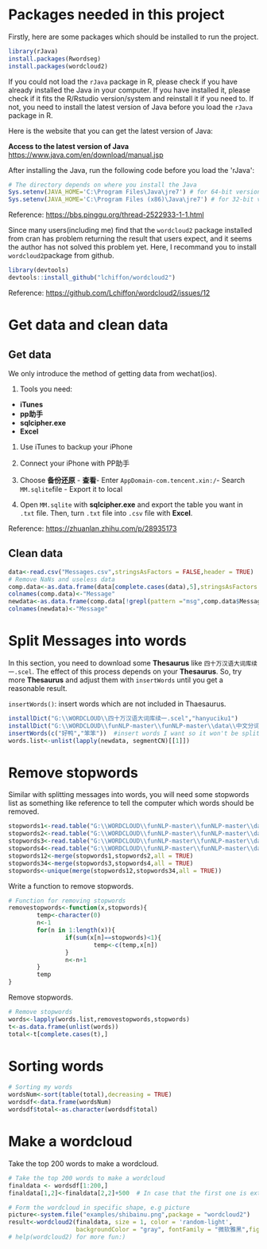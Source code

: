 Packages needed in this project
===============================

Firstly, here are some packages which should be installed to run the project.

``` r
library(rJava)
install.packages(Rwordseg)
install.packages(wordcloud2)
```

If you could not load the `rJava` package in R, please check if you have already installed the Java in your computer. If you have installed it, please check if it fits the R/Rstudio version/system and reinstall it if you need to. If not, you need to install the latest version of Java before you load the `rJava` package in R.

Here is the website that you can get the latest version of Java:

**Access to the latest version of Java** <https://www.java.com/en/download/manual.jsp>

After installing the Java, run the following code before you load the 'rJava':

``` r
# The directory depends on where you install the Java
Sys.setenv(JAVA_HOME='C:\Program Files\Java\jre7') # for 64-bit version 
Sys.setenv(JAVA_HOME='C:\Program Files (x86)\Java\jre7') # for 32-bit version
```

Reference: <https://bbs.pinggu.org/thread-2522933-1-1.html>

Since many users(including me) find that the `wordcloud2` package installed from cran has problem returning the result that users expect, and it seems the author has not solved this problem yet. Here, I recommand you to install `wordcloud2`package from github.

``` r
library(devtools)
devtools::install_github("lchiffon/wordcloud2")
```

Reference: <https://github.com/Lchiffon/wordcloud2/issues/12>

Get data and clean data
=======================

Get data
----------

We only introduce the method of getting data from wechat(ios).

1.  Tools you need:

-   **iTunes**
-   **pp助手**
-   **sqlcipher.exe**
-   **Excel**

1.  Use iTunes to backup your iPhone

2.  Connect your iPhone with PP助手

3.  Choose **备份还原** - **查看**- Enter `AppDomain-com.tencent.xin:/`- Search `MM.sqlite`file - Export it to local

4.  Open `MM.sqlite` with **sqlcipher.exe** and export the table you want in `.txt` file. Then, turn `.txt` file into `.csv` file with **Excel**.

Reference: <https://zhuanlan.zhihu.com/p/28935173>

Clean data
------------

``` r
data<-read.csv("Messages.csv",stringsAsFactors = FALSE,header = TRUE)
# Remove NaNs and useless data
comp.data<-as.data.frame(data[complete.cases(data),5],stringsAsFactors = FALSE)
colnames(comp.data)<-"Message"
newdata<-as.data.frame(comp.data[!grepl(pattern ="msg",comp.data$Message),],stringsAsFactors = FALSE)
colnames(newdata)<-"Message"
```

Split Messages into words
==========================

In this section, you need to download some **Thesaurus** like `四十万汉语大词库续一.scel`. The effect of this process depends on your **Thesaurus**. So, try more **Thesaurus** and adjust them with `insertWords` until you get a reasonable result.

`insertWords()`: insert words which are not included in Thaesaurus.

``` r
installDict("G:\\WORDCLOUD\\四十万汉语大词库续一.scel","hanyuciku1")
installDict("G:\\WORDCLOUD\\funNLP-master\\funNLP-master\\data\\中文分词词库整理\\百度分词词库.txt","hanyuciku3")
insertWords(c("好鸭","笨笨"))  #insert words I want so it won't be split into "好""鸭""笨""笨" :)
words.list<-unlist(lapply(newdata, segmentCN)[[1]]) 
```

Remove stopwords
================

Similar with splitting messages into words, you will need some stopwords list as something like reference to tell the computer which words should be removed.

``` r
stopwords1<-read.table("G:\\WORDCLOUD\\funNLP-master\\funNLP-master\\data\\停用词\\哈工大停用词表.txt",quote="")
stopwords2<-read.table("G:\\WORDCLOUD\\funNLP-master\\funNLP-master\\data\\停用词\\中文停用词库.txt")
stopwords3<-read.table("G:\\WORDCLOUD\\funNLP-master\\funNLP-master\\data\\停用词\\百度停用词列表.txt",skip=10)
stopwords4<-read.table("G:\\WORDCLOUD\\funNLP-master\\funNLP-master\\data\\停用词\\四川大学机器智能实验室停用词库.txt")
stopwords12<-merge(stopwords1,stopwords2,all = TRUE)
stopwords34<-merge(stopwords3,stopwords4,all = TRUE)
stopwords<-unique(merge(stopwords12,stopwords34,all = TRUE))
```

Write a function to remove stopwords.

``` r
# Function for removing stopwords
removestopwords<-function(x,stopwords){
        temp<-character(0)
        n<-1
        for(n in 1:length(x)){
                if(sum(x[n]==stopwords)<1){
                        temp<-c(temp,x[n])
                }
                n<-n+1
        }
        temp
}
```

Remove stopwords.

``` r
# Remove stopwords
words<-lapply(words.list,removestopwords,stopwords)
t<-as.data.frame(unlist(words))
total<-t[complete.cases(t),]
```

Sorting words
=============

``` r
# Sorting my words 
wordsNum<-sort(table(total),decreasing = TRUE)
wordsdf<-data.frame(wordsNum)
wordsdf$total<-as.character(wordsdf$total)
```

Make a wordcloud
================

Take the top 200 words to make a wordcloud.

``` r
# Take the top 200 words to make a wordcloud
finaldata <- wordsdf[1:200,] 
finaldata[1,2]<-finaldata[2,2]+500  # In case that the first one is extremely larger than the second word

# Form the wordcloud in specific shape, e.g picture
picture<-system.file("examples/shibainu.png",package = "wordcloud2") 
result<-wordcloud2(finaldata, size = 1, color = 'random-light',    
                   backgroundColor = "gray", fontFamily = "微软雅黑",figPath = picture)  
# help(wordcloud2) for more fun:)
```
